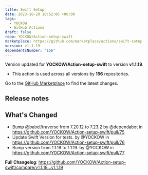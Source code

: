 ```yaml
---
title: Swift Setup
date: 2023-10-20 10:52:06 +00:00
tags:
  - YOCKOW
  - GitHub Actions
draft: false
repo: YOCKOW/Action-setup-swift
marketplace: https://github.com/marketplace/actions/swift-setup
version: v1.1.19
dependentsNumber: "156"
---
```



Version updated for **YOCKOW/Action-setup-swift** to version **v1.1.19**.
- This action is used across all versions by **156** repositories.

Go to the [GitHub Marketplace](https://github.com/marketplace/actions/swift-setup) to find the latest changes.

## Release notes

## What's Changed
* Bump @babel/traverse from 7.20.12 to 7.23.2 by @dependabot in https://github.com/YOCKOW/Action-setup-swift/pull/75
* Update Swift Version for tests. by @YOCKOW in https://github.com/YOCKOW/Action-setup-swift/pull/76
* Bump version from 1.1.18 to 1.1.19. by @YOCKOW in https://github.com/YOCKOW/Action-setup-swift/pull/77


**Full Changelog**: https://github.com/YOCKOW/Action-setup-swift/compare/v1.1.18...v1.1.19
